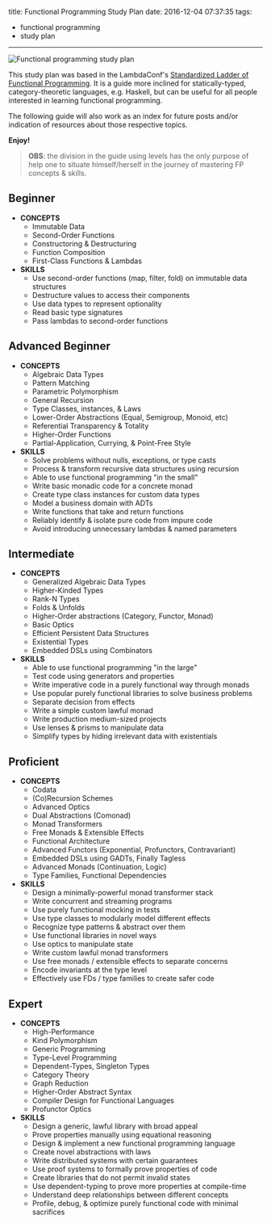 title: Functional Programming Study Plan
date: 2016-12-04 07:37:35
tags:
  - functional programming
  - study plan
---

![Functional programming study plan](http://i.imgur.com/6WYzdyQ.png)

This study plan was based in the LambdaConf's [Standardized Ladder of Functional Programming](https://twitter.com/lambda_conf/status/803695008100466688). It is a guide more inclined for statically-typed, category-theoretic languages, e.g. Haskell, but can be useful for all people interested in learning functional programming.

The following guide will also work as an index for future posts and/or indication of resources about those respective topics.

**Enjoy!**

> **OBS**: the division in the guide using levels has the only purpose of help one to situate himself/herself in the journey of mastering FP concepts & skills.

## Beginner
- **CONCEPTS** 
  - Immutable Data
  - Second-Order Functions
  - Constructoring & Destructuring
  - Function Composition
  - First-Class Functions & Lambdas
- **SKILLS** 
  - Use second-order functions (map, filter, fold) on immutable data structures
  - Destructure values to access their components
  - Use data types to represent optionality
  - Read basic type signatures
  - Pass lambdas to second-order functions

## Advanced Beginner
- **CONCEPTS**
  - Algebraic Data Types
  - Pattern Matching
  - Parametric Polymorphism
  - General Recursion
  - Type Classes, instances, & Laws
  - Lower-Order Abstractions (Equal, Semigroup, Monoid, etc)
  - Referential Transparency & Totality
  - Higher-Order Functions
  - Partial-Application, Currying, & Point-Free Style
- **SKILLS**
  - Solve problems without nulls, exceptions, or type casts
  - Process & transform recursive data structures using recursion
  - Able to use functional programming "in the small"
  - Write basic monadic code for a concrete monad
  - Create type class instances for custom data types
  - Model a business domain with ADTs
  - Write functions that take and return functions
  - Reliably identify & isolate pure code from impure code
  - Avoid introducing unnecessary lambdas & named parameters

## Intermediate
- **CONCEPTS**
  - Generalized Algebraic Data Types
  - Higher-Kinded Types
  - Rank-N Types
  - Folds & Unfolds
  - Higher-Order abstractions (Category, Functor, Monad)
  - Basic Optics
  - Efficient Persistent Data Structures
  - Existential Types
  - Embedded DSLs using Combinators
- **SKILLS**
  - Able to use functional programming "in the large"
  - Test code using generators and properties
  - Write imperative code in a purely functional way through monads
  - Use popular purely functional libraries to solve business problems
  - Separate decision from effects
  - Write a simple custom lawful monad
  - Write production medium-sized projects
  - Use lenses & prisms to manipulate data
  - Simplify types by hiding irrelevant data with existentials

## Proficient
- **CONCEPTS**
  - Codata
  - (Co)Recursion Schemes
  - Advanced Optics
  - Dual Abstractions (Comonad)
  - Monad Transformers
  - Free Monads & Extensible Effects
  - Functional Architecture
  - Advanced Functors (Exponential, Profunctors, Contravariant)
  - Embedded DSLs using GADTs, Finally Tagless
  - Advanced Monads (Continuation, Logic)
  - Type Families, Functional Dependencies
- **SKILLS**
  - Design a minimally-powerful monad transformer stack
  - Write concurrent and streaming programs
  - Use purely functional mocking in tests
  - Use type classes to modularly model different effects
  - Recognize type patterns & abstract over them
  - Use functional libraries in novel ways
  - Use optics to manipulate state
  - Write custom lawful monad transformers
  - Use free monads / extensible effects to separate concerns
  - Encode invariants at the type level
  - Effectively use FDs / type families to create safer code

## Expert
- **CONCEPTS**
  - High-Performance
  - Kind Polymorphism
  - Generic Programming
  - Type-Level Programming
  - Dependent-Types, Singleton Types
  - Category Theory
  - Graph Reduction
  - Higher-Order Abstract Syntax
  - Compiler Design for Functional Languages
  - Profunctor Optics
- **SKILLS**
  - Design a generic, lawful library with broad appeal
  - Prove properties manually using equational reasoning
  - Design & implement a new functional programming language
  - Create novel abstractions with laws
  - Write distributed systems with certain guarantees
  - Use proof systems to formally prove properties of code
  - Create libraries that do not permit invalid states
  - Use dependent-typing to prove more properties at compile-time
  - Understand deep relationships between different concepts
  - Profile, debug, & optimize purely functional code with minimal sacrifices
